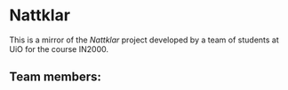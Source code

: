 # Nattklar
This is a mirror of the *Nattklar* project developed by a team of students at UiO for the course IN2000.

## Team members:

